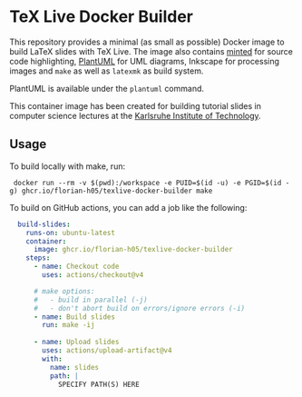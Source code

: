 # TeX Live Docker Builder

This repository provides a minimal (as small as possible) Docker image to build LaTeX slides with TeX Live.
The image also contains [minted](https://ctan.org/pkg/minted) for source code highlighting, [PlantUML](https://plantuml.com/) for UML diagrams, Inkscape for processing images and `make` as well as `latexmk` as build system.

PlantUML is available under the `plantuml` command.

This container image has been created for building tutorial slides in computer science lectures at the [Karlsruhe Institute of Technology](https://www.kit.edu).

## Usage

To build locally with make, run:

```shell
 docker run --rm -v $(pwd):/workspace -e PUID=$(id -u) -e PGID=$(id -g) ghcr.io/florian-h05/texlive-docker-builder make
```

To build on GitHub actions, you can add a job like the following:

```yaml
  build-slides:
    runs-on: ubuntu-latest
    container:
      image: ghcr.io/florian-h05/texlive-docker-builder
    steps:
      - name: Checkout code
        uses: actions/checkout@v4

      # make options:
      #   - build in parallel (-j)
      #   - don't abort build on errors/ignore errors (-i)
      - name: Build slides
        run: make -ij
    
      - name: Upload slides
        uses: actions/upload-artifact@v4
        with:
          name: slides
          path: |
            SPECIFY PATH(S) HERE
```
